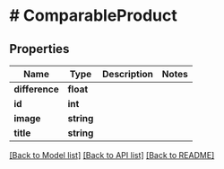 # # ComparableProduct

## Properties

Name | Type | Description | Notes
------------ | ------------- | ------------- | -------------
**difference** | **float** |  |
**id** | **int** |  |
**image** | **string** |  |
**title** | **string** |  |

[[Back to Model list]](../../README.md#models) [[Back to API list]](../../README.md#endpoints) [[Back to README]](../../README.md)
